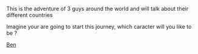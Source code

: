 
This is the adventure of 3 guys around the world and will talk about their different countries 

Imagine your are going to start this journey, which caracter will you like to be ?

[Ben](ben.md)
